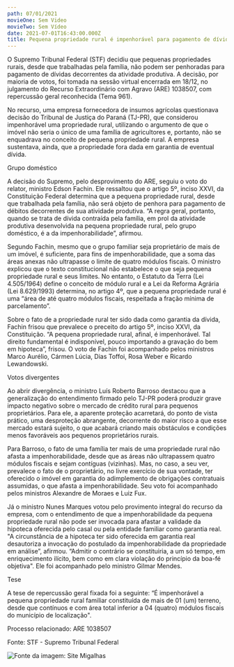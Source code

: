 ```yaml
---
path: 07/01/2021
movieOne: Sem Video
movieTwo: Sem Vídeo
date: 2021-07-01T16:43:00.000Z
title: Pequena propriedade rural é impenhorável para pagamento de dívidas
---
```

O Supremo Tribunal Federal (STF) decidiu que pequenas propriedades rurais, desde que trabalhadas pela família, não podem ser penhoradas para pagamento de dívidas decorrentes da atividade produtiva. A decisão, por maioria de votos, foi tomada na sessão virtual encerrada em 18/12, no julgamento do Recurso Extraordinário com Agravo (ARE) 1038507, com repercussão geral reconhecida (Tema 961). 



No recurso, uma empresa fornecedora de insumos agrícolas questionava decisão do Tribunal de Justiça do Paraná (TJ-PR), que considerou impenhorável uma propriedade rural, utilizando o argumento de que o imóvel não seria o único de uma família de agricultores e, portanto, não se enquadrava no conceito de pequena propriedade rural. A empresa sustentava, ainda, que a propriedade fora dada em garantia de eventual dívida. 



Grupo doméstico



A decisão do Supremo, pelo desprovimento do ARE, seguiu o voto do relator, ministro Edson Fachin. Ele ressaltou que o artigo 5º, inciso XXVI, da Constituição Federal determina que a pequena propriedade rural, desde que trabalhada pela família, não será objeto de penhora para pagamento de débitos decorrentes de sua atividade produtiva. “A regra geral, portanto, quando se trata de dívida contraída pela família, em prol da atividade produtiva desenvolvida na pequena propriedade rural, pelo grupo doméstico, é a da impenhorabilidade”, afirmou. 



Segundo Fachin, mesmo que o grupo familiar seja proprietário de mais de um imóvel, é suficiente, para fins de impenhorabilidade, que a soma das áreas anexas não ultrapasse o limite de quatro módulos fiscais. O ministro explicou que o texto constitucional não estabelece o que seja pequena propriedade rural e seus limites. No entanto, o Estatuto da Terra (Lei 4.505/1964) define o conceito de módulo rural e a Lei da Reforma Agrária (Lei 8.629/1993) determina, no artigo 4º, que a pequena propriedade rural é uma “área de até quatro módulos fiscais, respeitada a fração mínima de parcelamento”. 



Sobre o fato de a propriedade rural ter sido dada como garantia da dívida, Fachin frisou que prevalece o preceito do artigo 5º, inciso XXVI, da Constituição. “A pequena propriedade rural, afinal, é impenhorável. Tal direito fundamental é indisponível, pouco importando a gravação do bem em hipoteca”, frisou. O voto de Fachin foi acompanhado pelos ministros Marco Aurélio, Cármen Lúcia, Dias Toffoi, Rosa Weber e Ricardo Lewandowski.



Votos divergentes



Ao abrir divergência, o ministro Luís Roberto Barroso destacou que a generalização do entendimento firmado pelo TJ-PR poderá produzir grave impacto negativo sobre o mercado de crédito rural para pequenos proprietários. Para ele, a aparente proteção acarretará, do ponto de vista prático, uma desproteção abrangente, decorrente do maior risco a que esse mercado estará sujeito, o que acabará criando mais obstáculos e condições menos favoráveis aos pequenos proprietários rurais. 



Para Barroso, o fato de uma família ter mais de uma propriedade rural não afasta a impenhorabilidade, desde que as áreas não ultrapassem quatro módulos fiscais e sejam contíguas (vizinhas). Mas, no caso, a seu ver, prevalece o fato de o proprietário, no livre exercício de sua vontade, ter oferecido o imóvel em garantia do adimplemento de obrigações contratuais assumidas, o que afasta a impenhorabilidade. Seu voto foi acompanhado pelos ministros Alexandre de Moraes e Luiz Fux.  



Já o ministro Nunes Marques votou pelo provimento integral do recurso da empresa, com o entendimento de que a impenhorabilidade da pequena propriedade rural não pode ser invocada para afastar a validade da hipoteca oferecida pelo casal ou pela entidade familiar como garantia real. "A circunstância de a hipoteca ter sido oferecida em garantia real desautoriza a invocação do postulado da impenhorabilidade da propriedade em análise”, afirmou. “Admitir o contrário se constituiria, a um só tempo, em enriquecimento ilícito, bem como em clara violação do princípio da boa-fé objetiva". Ele foi acompanhado pelo ministro Gilmar Mendes. 



Tese



A tese de repercussão geral fixada foi a seguinte: “É impenhorável a pequena propriedade rural familiar constituída de mais de 01 (um) terreno, desde que contínuos e com área total inferior a 04 (quatro) módulos fiscais do município de localização".



Processo relacionado: ARE 1038507



Fonte: STF - Supremo Tribunal Federal

![Fonte da imagem: Site Migalhas](/../assets/a2e36fba55a1b8d42af2fa844fc43c9f434f_rural.png "Pequena Propriedade Rural")
